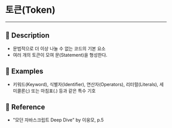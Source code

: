 # 토큰(Token)
---
## 📌 Description
- 문법적으로 더 이상 나눌 수 없는 코드의 기본 요소
- 여러 개의 토큰이 모여 문(Statement)을 형성한다.
## 📌 Examples
- 키워드(Keyword), 식별자(Identifier), 연산자(Operators), 리터럴(Literals), 세미콜론(;) 또는 마침표(.) 등과 같은 특수 기호 
## 📌 Reference
- "모던 자바스크립트 Deep Dive" by 이웅모, p.5